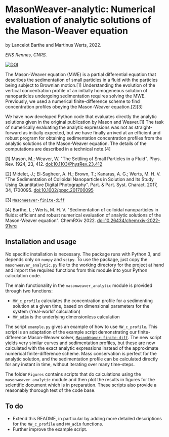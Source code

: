 # MasonWeaver-analytic: Numerical evaluation of analytic solutions of the Mason-Weaver equation

by Lancelot Barthe and Martinus Werts, 2022.

*ENS Rennes, CNRS.*

[![DOI](https://zenodo.org/badge/569429237.svg)](https://zenodo.org/badge/latestdoi/569429237)

The Mason-Weaver equation (MWE) is a partial differential equation that describes the sedimentation of small particles in a fluid with the particles being subject to Brownian motion.[1] Understanding the evolution of the vertical concentration profile of an initially homogeneous solution of nanoparticles undergoing sedimentation requires solving the MWE. Previously, we used a numerical finite-difference scheme to find concentration profiles obeying the Mason-Weaver equation.[2][3]

We have now developed Python code that evaluates directly the analytic solutions given  in the original publication by Mason and Weaver.[1] The task of numerically evaluating the analytic expressions was not as straight-forward as initially expected, but we have finally arrived at an efficient and robust program for obtaining sedimentation concentration profiles from the analytic solutions of the Mason-Weaver equation. The details of the computations are described in a technical note.[4]


[1] Mason, M.; Weaver, W. "The Settling of Small Particles in a Fluid".
    Phys. Rev. 1924, 23, 412.
    [doi:10.1103/PhysRev.23.412](https://doi.org/10.1103/PhysRev.23.412)

[2] Midelet, J.; El-Sagheer, A. H.; Brown, T.; Kanaras, A. G.;
    Werts, M. H. V. "The Sedimentation of Colloidal Nanoparticles in 
    Solution and Its Study Using Quantitative Digital Photography".
    Part. & Part. Syst. Charact. 2017, 34, 1700095. 
    [doi:10.1002/ppsc.201700095](https://doi.org/10.1002/ppsc.201700095)

[3] [`MasonWeaver-finite-diff`](https://github.com/mhvwerts/MasonWeaver-finite-diff)

[4] Barthe, L.; Werts, M. H. V. "Sedimentation of colloidal nanoparticles
	in fluids: efficient and robust numerical evaluation of analytic solutions
	of the Mason-Weaver equation". ChemRXiv 2022.
	[doi:10.26434/chemrxiv-2022-91vrq](https://doi.org/10.26434/chemrxiv-2022-91vrq)

## Installation and usage

No specific installation is necessary. The package runs with Python 3, and depends only on `numpy` and `scipy`. To use the package, just copy the `masonweaver_analytic.py` file to the working directory for the project at hand and import the required functions from this module into your Python calculation code.

The main functionality in the `masonweaver_analytic` module is provided through two functions:

- `MW_c_profile` calculates the concentration profile for a sedimenting solution at a given time, based on dimensional parameters for the system ('real-world' calculation)
- `MW_adim` is the underlying dimensionless calculation

The script `example.py` gives an example of how to use `MW_c_profile`. This script is an adaptation of the example script demonstrating our finite-difference Mason-Weaver solver, [`MasonWeaver-finite-diff`](https://github.com/mhvwerts/MasonWeaver-finite-diff). The new script yields very similar curves and sedimentation profiles, but these are now calculated with the exact analytic expressions instead of the approximate numerical finite-difference scheme. Mass conservation is perfect for the analytic solution, and the sedimentation profile can be calculated directly for any instant in time, without iterating over many time-steps.

The folder `Figures` contains scripts that do calculations using the `masonweaver_analytic` module and then plot the results in figures for the scientific document which is in preparation. These scripts also provide a reasonably thorough test of the code base.


## To do

- Extend this README, in particular by adding more detailed descriptions for the `MW_c_profile` and `MW_adim` functions.
- Further improve the example script.
